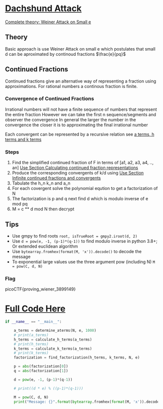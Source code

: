 # [Dachshund Attack](https://play.picoctf.org/practice/challenge/159?page=4)

[Complete theory: Weiner Attack on Small e](https://en.wikipedia.org/wiki/Wiener%27s_attack)

## Theory
Basic approach is use Weiner Attack on small e which postulates that small d can be aproximated by continoud fractions $\frac{e}{pq}$

## Continued Fractions
Continued fractions give an alternative way of representing a fraction using approximations. For rational numbers a continous fraction is finite.

### Convergence of Continued Fractions
Irrational numbers will not have a finite sequence of numbers that represent the entire fraction
However we can take the first n sequence/segments and observer the convergence 
In general the larger the number in the convergence the closer it is to approximating the final irrational number

Each convergent can be represented by a recursive relation see [a terms, h terms and k terms](https://en.wikipedia.org/wiki/Continued_fraction#Convergents)

### Steps
1. Find the simplified continued fraction of F in terms of [a1, a2, a3, a4, .., an] [Use Section Calculating continued fraction representations](https://en.wikipedia.org/wiki/Continued_fraction#Convergents)
2. Produce the corresponding convergents of k/d using  [Use Section Infinite continued fractions and convergents](https://en.wikipedia.org/wiki/Continued_fraction#Convergents)
3. Tabulate the h_n k_n and a_n
4. For each covergent solve the polynomial eqution to get a factorization of N
5. The factorization is p and q next find d which is modulo inverse of e mod pq
6. M = c ** d mod N then decrypt

## Tips
- Use gmpy to find roots `root, isTrueRoot = gmpy2.iroot(d, 2)`
- Use 
`d = pow(e, -1, (p-1)*(q-1))` to find modulo inverse in python 3.8+; Or extended euclidean algorithm
- Use `bytearray.fromhex(format(M, 'x')).decode()` to decode the message
- To exponential large values use the three argument pow (including N) `M = pow(C, d, N)`

### Flag
picoCTF{proving_wiener_3899149}


# [Full Code Here](dachshund_attack.py)

```python
if __name__ == "__main__":

    a_terms = determine_aterms(N, e, 1000)
    # print(a_terms)
    h_terms = calculate_h_terms(a_terms)
    # print(h_terms)
    k_terms = calculate_k_terms(a_terms)
    # print(k_terms)
    factorization = find_factorization(h_terms, k_terms, N, e)

    p = abs(factorization[0])
    q = abs(factorization[1])

    d = pow(e, -1, (p-1)*(q-1))

    # print((d * e) % ((p-1)*(q-1)))

    M = pow(C, d, N)
    print("Message: {}".format(bytearray.fromhex(format(M, 'x')).decode()))


```